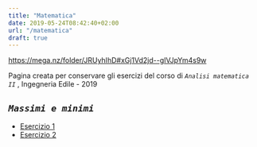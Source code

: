 ```yaml
---
title: "Matematica"
date: 2019-05-24T08:42:40+02:00
url: "/matematica"
draft: true
---
```


https://mega.nz/folder/JRUyhIhD#xGj1Vd2jd--gIVJpYm4s9w

Pagina creata per conservare gli esercizi del corso di *`Analisi matematica II`* , Ingegneria Edile - 2019

*`Massimi e minimi`*
---
* [Esercizio 1](/Max_Min1/)
* [Esercizio 2](/Max_Min2/)
